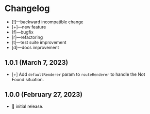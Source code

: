 # Changelog

-   [!]—backward incompatible change
-   [+]—new feature
-   [f]—bugfix
-   [r]—refactoring
-   [t]—test suite improvement
-   [d]—docs improvement


## 1.0.1 (March 7, 2023)

-   [+] Add `defaultRenderer` param to `routeRenderer` to handle the Not Found situation.


## 1.0.0 (February 27, 2023)

-   🎉 initial release.

